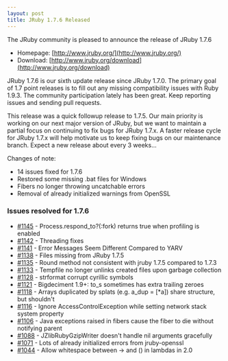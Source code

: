 ```yaml
---
layout: post
title: JRuby 1.7.6 Released
---
```

The JRuby community is pleased to announce the release of JRuby 1.7.6

- Homepage: [http://www.jruby.org/](http://www.jruby.org/)
- Download: [http://www.jruby.org/download](http://www.jruby.org/download)

JRuby 1.7.6 is our sixth update release since JRuby 1.7.0.  The primary goal of 1.7 point releases is to fill out any missing compatibility issues with Ruby 1.9.3.  The community participation lately has been great.  Keep reporting issues and sending pull requests.

This release was a quick followup release to 1.7.5.  Our main priority is working on our next major version of JRuby, but we want to maintain a partial focus on continuing to fix bugs for JRuby 1.7.x.  A faster release cycle for JRuby 1.7.x will help motivate us to keep fixing bugs on our maintenance branch.  Expect a new release about every 3 weeks...

Changes of note:
- 14 issues fixed for 1.7.6
- Restored some missing .bat files for Windows
- Fibers no longer throwing uncatchable errors
- Removal of already initialized warnings from OpenSSL

### Issues resolved for 1.7.6

<ul>
<li><a href="https://github.com/jruby/jruby/issues/1145">#1145</a> - Process.respond_to?(:fork) returns true when profiling is enabled</li>
<li><a href="https://github.com/jruby/jruby/pull/1142">#1142</a> - Threading fixes</li>
<li><a href="https://github.com/jruby/jruby/issues/1141">#1141</a> - Error Messages Seem Different Compared to YARV</li>
<li><a href="https://github.com/jruby/jruby/issues/1138">#1138</a> - Files missing from JRuby 1.7.5</li>
<li><a href="https://github.com/jruby/jruby/issues/1135">#1135</a> - Round method not consistent with jruby 1.7.5 compared to 1.7.3</li>
<li><a href="https://github.com/jruby/jruby/issues/1133">#1133</a> - Tempfile no longer unlinks created files upon garbage collection</li>
<li><a href="https://github.com/jruby/jruby/issues/1128">#1128</a> - strformat corrupt cyrillic symbols</li>
<li><a href="https://github.com/jruby/jruby/issues/1121">#1121</a> - Bigdeciment 1.9+: to_s sometimes has extra trailing zeroes</li>
<li><a href="https://github.com/jruby/jruby/issues/1118">#1118</a> - Arrays duplicated by splats (e.g. a_dup = [*a]) share structure, but shouldn't</li>
<li><a href="https://github.com/jruby/jruby/issues/1116">#1116</a> - Ignore AccessControlException while setting network stack system property</li>
<li><a href="https://github.com/jruby/jruby/issues/1106">#1106</a> - Java exceptions raised in fibers cause the fiber to die without notifying parent</li>
<li><a href="https://github.com/jruby/jruby/issues/1088">#1088</a> - JZlibRubyGzipWriter doesn't handle nil arguments gracefully</li>
<li><a href="https://github.com/jruby/jruby/issues/1071">#1071</a> - Lots of already initialized errors from jruby-openssl</li>
<li><a href="https://github.com/jruby/jruby/pull/1044">#1044</a> - Allow whitespace between -> and () in lambdas in 2.0</li>
</ul>
